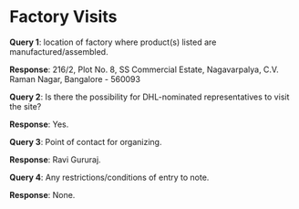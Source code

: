# Factory Visits

**Query 1**: location of factory where product(s) listed are manufactured/assembled.

**Response**: 216/2, Plot No. 8, SS Commercial Estate, Nagavarpalya, C.V. Raman Nagar, Bangalore - 560093

**Query 2**: Is there the possibility for DHL-nominated representatives to visit the site?

**Response**: Yes.

**Query 3**: Point of contact for organizing.

**Response**: Ravi Gururaj.

**Query 4**: Any restrictions/conditions of entry to note.

**Response**: None.
